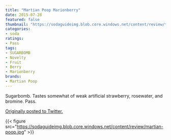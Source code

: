 ```yaml
---
title: "Martian Poop Marionberry"
date: 2015-07-28
featured: false
thumbnail: "https://sodaguideimg.blob.core.windows.net/content/review/thumbs/martian-poop.jpg"
categories:
- soda
ratings:
- Pass
tags:
- SUGARBOMB
- Novelty
- Fruit
- Berry
- Marionberry
brands:
- Martian Poop
---
```


Sugarbomb. Tastes somewhat of weak artificial strawberry, rosewater, and bromine. Pass.

[Originally posted to Twitter.](https://twitter.com/Cavorter/status/626151429632167936)

{{< figure src="https://sodaguideimg.blob.core.windows.net/content/review/martian-poop.jpg" >}}
